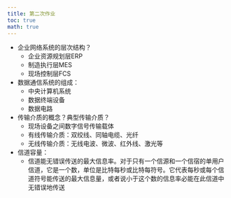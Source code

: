 ```yaml
---
title: 第二次作业
toc: true
math: true
---
```


- 企业网络系统的层次结构？
  - 企业资源规划层ERP
  - 制造执行层MES
  - 现场控制层FCS
- 数据通信系统的组成：
  - 中央计算机系统
  - 数据终端设备
  - 数据电路
- 传输介质的概念？典型传输介质？
  - 现场设备之间数字信号传输载体
  - 有线传输介质：双绞线、同轴电缆、光纤
  - 无线传输介质：无线电波、微波、红外线、激光等
- 信道容量：
  - 信道能无错误传送的最大信息率。对于只有一个信源和一个信宿的单用户信道，它是一个数，单位是比特每秒或比特每符号。它代表每秒或每个信道符号能传送的最大信息量，或者说小于这个数的信息率必能在此信道中无错误地传送